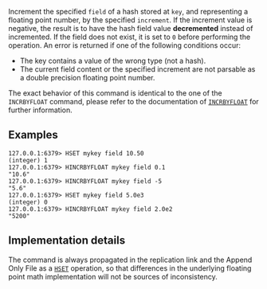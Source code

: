 Increment the specified `field` of a hash stored at `key`, and representing a
floating point number, by the specified `increment`. If the increment value
is negative, the result is to have the hash field value **decremented** instead of incremented.
If the field does not exist, it is set to `0` before performing the operation.
An error is returned if one of the following conditions occur:

* The key contains a value of the wrong type (not a hash).
* The current field content or the specified increment are not parsable as a
  double precision floating point number.

The exact behavior of this command is identical to the one of the `INCRBYFLOAT`
command, please refer to the documentation of [`INCRBYFLOAT`](../commands/incrbyfloat.md) for further
information.

## Examples

```
127.0.0.1:6379> HSET mykey field 10.50
(integer) 1
127.0.0.1:6379> HINCRBYFLOAT mykey field 0.1
"10.6"
127.0.0.1:6379> HINCRBYFLOAT mykey field -5
"5.6"
127.0.0.1:6379> HSET mykey field 5.0e3
(integer) 0
127.0.0.1:6379> HINCRBYFLOAT mykey field 2.0e2
"5200"
```

## Implementation details

The command is always propagated in the replication link and the Append Only
File as a [`HSET`](../commands/hset.md) operation, so that differences in the underlying floating point
math implementation will not be sources of inconsistency.
